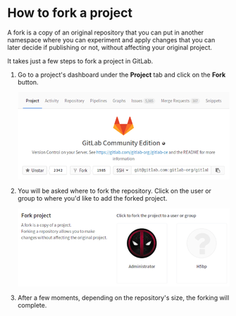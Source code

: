 # How to fork a project

A fork is a copy of an original repository that you can put in another namespace
where you can experiment and apply changes that you can later decide if
publishing or not, without affecting your original project.

It takes just a few steps to fork a project in GitLab.

1. Go to a project's dashboard under the **Project** tab and click on the
   **Fork** button.

    ![Click on Fork button](img/fork_new.png)

1. You will be asked where to fork the repository. Click on the user or group
   to where you'd like to add the forked project.

    ![Choose namespace](img/fork_choose_namespace.png)

1. After a few moments, depending on the repository's size, the forking will
   complete.
